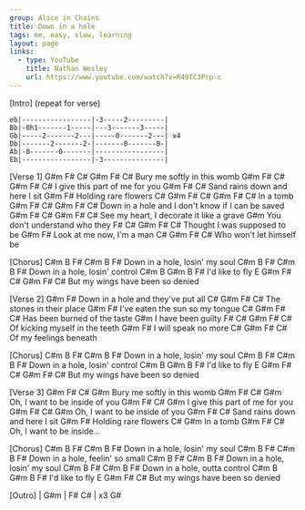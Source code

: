 ```yaml
---
group: Alice in Chains
title: Down in a hole
tags: me, easy, slow, learning
layout: page
links: 
  - type: YouTube
    title: Nathan Wesley
    url: https://www.youtube.com/watch?v=R49TC3Prp-c
---
```


[Intro] (repeat for verse)
```
eb|-----------------|-3-----2---------|
Bb|-0h1-------1-----|---3-------3-----|
Gb|-----2-------2---|-----0-------2---| x4
Db|-------2-------2-|-------0-------0-|
Ab|-0-------0-------|-----------------|
Eb|-----------------|-3---------------|
```

[Verse 1]
G#m      F#       C#      G#m    F#  C#
Bury me softly in this womb
G#m          F#       C#      G#m   F#  C#
I give this part of me for you
G#m                  F#      C#
Sand rains down and here I sit
G#m           F#
Holding rare flowers
C#     G#m      F#  C#    G#m F# C#
In a tomb
G#m                   F#             C#        G#m    F#  C#
Down in a hole and I don't know if I can be saved
G#m                  F#       C#      G#m     F#  C#
See my heart, I decorate it like a grave
G#m
You don't understand who they
F#             C#           G#m     F#  C#
Thought I was supposed to be
G#m                         F#
Look at me now, I'm a man
C#                     G#m   F#  C#
Who won't let himself be
 
[Chorus]
C#m             B F#     C#m              B  F#
Down in a hole,        losin' my soul
C#m             B F#     C#m              B  F#
Down in a hole,        losin' control
C#m     B     G#m    B    F#
I'd   like   to    fly
E                         G#m      F#  C#  G#m   F#  C#
But my wings have been so denied
 
[Verse 2]
G#m                         F#
Down in a hole and they've put all
    C#               G#m      F#   C#
The stones in their place
G#m                       F#
I've eaten the sun so my tongue
         C#             G#m     F#   C#
Has been burned of the taste
G#m
I have been guilty
   F#           C#         G#m     F#   C#
Of kicking myself in the teeth
G#m              F#
I will speak no more
      C#       G#m        F#   C#
Of my feelings beneath
 
[Chorus]
C#m             B  F#    C#m              B  F#
Down in a hole,        losin' my soul
C#m             B  F#    C#m              B  F#
Down in a hole,        losin' control
C#m     B      G#m     B    F#
I'd    like   to     fly
E                         G#m      F# C#   G#m   F#  C#
But my wings have been so denied
 
[Verse 3]
G#m      F#      C#       G#m
Bury me softly in this womb
G#m            F#    C#       G#m
Oh, I want to be inside of you
G#m          F#       C#      G#m
I give this part of me for you
G#m            F#    C#       G#m
Oh, I want to be inside of you
G#m                   F#   C#
Sand rains down and here I sit
G#m           F#
Holding rare flowers
C#    G#m
In a tomb
G#m            F#     C#
Oh, I want to be inside...
 
[Chorus]
C#m             B  F#    C#m              B  F#
Down in a hole,        losin' my soul
C#m             B  F#    C#m                B  F#
Down in a hole,        feelin' so small
C#m             B  F#    C#m              B  F#
Down in a hole,        losin' my soul
C#m             B  F#    C#m             B  F#
Down in a hole,        outta control
C#m     B      G#m      B    F#
I'd    like   to      fly
    E                       G#m     F#  C#
But my wings have been so denied
 
[Outro]
| G#m      | F#  C#    | x3
  G#

